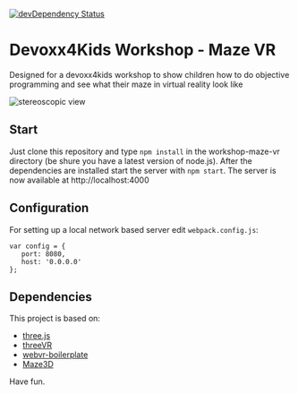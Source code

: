[![devDependency Status](https://david-dm.org/Devoxx4KidsDE/workshop-maze-vr/dev-status.svg)](https://david-dm.org/Devoxx4KidsDE/workshop-maze-vr#info=devDependencies)

# Devoxx4Kids Workshop - Maze VR

Designed for a devoxx4kids workshop to show children how to do objective programming and see what their maze in virtual reality look like

![stereoscopic view](https://raw.githubusercontent.com/Devoxx4KidsDE/workshop-maze-vr/master/presentation/screenshot-splitscreen.png)

## Start

Just clone this repository and type ``npm install`` in the workshop-maze-vr directory (be shure you have a latest version of node.js). After the dependencies are installed start the server with ``npm start``.
The server is now available at http://localhost:4000

## Configuration

For setting up a local network based server edit ``webpack.config.js``:

```
var config = {
   port: 8080,
   host: '0.0.0.0'
};
```

## Dependencies
This project is based on:
* [three.js](http://threejs.org/)
* [threeVR](https://github.com/richtr/threeVR)
* [webvr-boilerplate](https://github.com/borismus/webvr-boilerplate)
* [Maze3D](https://github.com/agar3s/maze3D)

Have fun.
